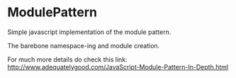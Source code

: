 # ModulePattern
Simple javascript implementation of the module pattern.

The barebone namespace-ing and module creation.

For much more details do check this link: 
http://www.adequatelygood.com/JavaScript-Module-Pattern-In-Depth.html
